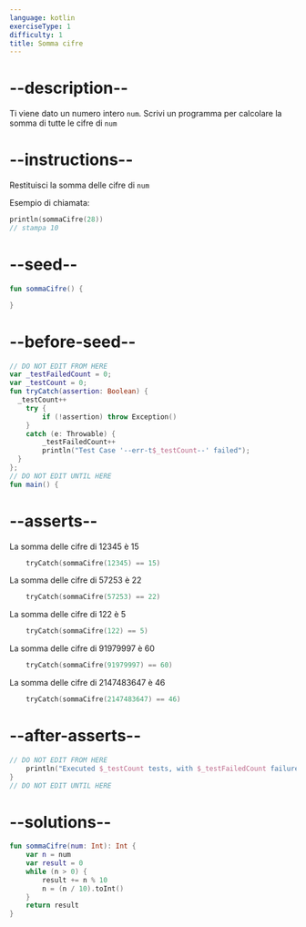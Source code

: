 ```yaml
---
language: kotlin
exerciseType: 1
difficulty: 1
title: Somma cifre
---
```


# --description--

Ti viene dato un numero intero `num`.
Scrivi un programma per calcolare la somma di tutte le cifre di `num`

# --instructions--

Restituisci la somma delle cifre di `num`

Esempio di chiamata:
```kotlin
println(sommaCifre(28))
// stampa 10
```

# --seed--

```kotlin
fun sommaCifre() {

}
```

# --before-seed--

```kotlin
// DO NOT EDIT FROM HERE
var _testFailedCount = 0;
var _testCount = 0;
fun tryCatch(assertion: Boolean) {
  _testCount++
    try { 
        if (!assertion) throw Exception()
    }
    catch (e: Throwable) {
        _testFailedCount++
        println("Test Case '--err-t$_testCount--' failed");
  }
};
// DO NOT EDIT UNTIL HERE
fun main() {
```

# --asserts--

La somma delle cifre di 12345 è 15

```kotlin
    tryCatch(sommaCifre(12345) == 15)
```

La somma delle cifre di 57253 è 22

```kotlin
    tryCatch(sommaCifre(57253) == 22)
```

La somma delle cifre di 122 è 5

```kotlin
    tryCatch(sommaCifre(122) == 5)
```

La somma delle cifre di 91979997 è 60

```kotlin
    tryCatch(sommaCifre(91979997) == 60)
```

La somma delle cifre di 2147483647 è 46

```kotlin
    tryCatch(sommaCifre(2147483647) == 46)
```

# --after-asserts--

```kotlin
// DO NOT EDIT FROM HERE 
    println("Executed $_testCount tests, with $_testFailedCount failures");
}
// DO NOT EDIT UNTIL HERE
```

# --solutions--

```kotlin
fun sommaCifre(num: Int): Int {
    var n = num
    var result = 0
    while (n > 0) {
        result += n % 10
        n = (n / 10).toInt()
    }
    return result
}
```


